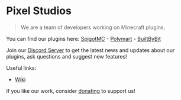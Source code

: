 # Pixel Studios
> We are a team of developers working on Minecraft plugins.

You can find our plugins here: [SpigotMC](https://www.spigotmc.org/resources/authors/1173446/) - [Polymart](https://polymart.org/u/8600) - [BuiltByBit](https://builtbybit.com/members/314827/)

Join our [Discord Server](https://pixelstudios.dev/discord) to get the latest news and updates about our plugins, ask questions and suggest new features!

Useful links:
- [Wiki](https://wiki.pixelstudios.dev)

If you like our work, consider [donating](https://pixelstudios.dev/donate) to support us!
